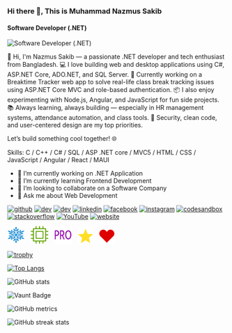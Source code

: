 ### Hi there 👋, This is Muhammad Nazmus Sakib
#### Software Developer (.NET)
![Software Developer (.NET)](https://media.licdn.com/dms/image/v2/D4D03AQFfIOfUqSJtDA/profile-displayphoto-shrink_200_200/B4DZckkM1BGkAY-/0/1748665159498?e=1756944000&v=beta&t=tSmZttMihYr8EC3KoXS9C74QynLGSr4m3ToSHZD8Qts)

👋 Hi, I'm Nazmus Sakib — a passionate .NET developer and tech enthusiast from Bangladesh.
💻 I love building web and desktop applications using C#, ASP.NET Core, ADO.NET, and SQL Server.
🚀 Currently working on a Breaktime Tracker web app to solve real-life class break tracking issues using ASP.NET Core MVC and role-based authentication.
📦 I also enjoy experimenting with Node.js, Angular, and JavaScript for fun side projects.
📚 Always learning, always building — especially in HR management systems, attendance automation, and class tools.
🔐 Security, clean code, and user-centered design are my top priorities.

Let’s build something cool together! 🌐

Skills: C / C++ / C# / SQL / ASP .NET core  / MVC5 / HTML / CSS / JavaScript / Angular / React / MAUI 

- 🔭 I’m currently working on .NET Application 
- 🌱 I’m currently learning Frontend Development 
- 👯 I’m looking to collaborate on a Software Company 
- 💬 Ask me about Web Development 


[<img src='https://cdn.jsdelivr.net/npm/simple-icons@3.0.1/icons/github.svg' alt='github' height='40'>](https://github.com/nazmus-Sakib777)  [<img src='https://cdn.jsdelivr.net/npm/simple-icons@3.0.1/icons/dev-dot-to.svg' alt='dev' height='40'>](https://dev.to/nazmus_sakib22)  [<img src='https://cdn.jsdelivr.net/npm/simple-icons@3.0.1/icons/hashnode.svg' alt='dev' height='40'>](https://hashnode.com/@MNSAKIB)  [<img src='https://cdn.jsdelivr.net/npm/simple-icons@3.0.1/icons/linkedin.svg' alt='linkedin' height='40'>](https://www.linkedin.com/in/mns07/)  [<img src='https://cdn.jsdelivr.net/npm/simple-icons@3.0.1/icons/facebook.svg' alt='facebook' height='40'>](https://www.facebook.com/mnsakib2202/)  [<img src='https://cdn.jsdelivr.net/npm/simple-icons@3.0.1/icons/instagram.svg' alt='instagram' height='40'>](https://www.instagram.com/nazmus899/)  [<img src='https://cdn.jsdelivr.net/npm/simple-icons@3.0.1/icons/codesandbox.svg' alt='codesandbox' height='40'>](https://codesandbox.io/u/nazmus2202)  [<img src='https://cdn.jsdelivr.net/npm/simple-icons@3.0.1/icons/stackoverflow.svg' alt='stackoverflow' height='40'>](https://stackoverflow.com/users/nazmus-sakib)  [<img src='https://cdn.jsdelivr.net/npm/simple-icons@3.0.1/icons/youtube.svg' alt='YouTube' height='40'>](https://www.youtube.com/channel/@mnsakib1377)  [<img src='https://cdn.jsdelivr.net/npm/simple-icons@3.0.1/icons/icloud.svg' alt='website' height='40'>](https://nazmus-sakib777.github.io/nazmussakib.github.io/)  

<a href='https://archiveprogram.github.com/'><img src='https://raw.githubusercontent.com/acervenky/animated-github-badges/master/assets/acbadge.gif' width='40' height='40'></a> <a href='https://docs.github.com/en/developers'><img src='https://raw.githubusercontent.com/acervenky/animated-github-badges/master/assets/devbadge.gif' width='40' height='40'></a> <a href='https://github.com/pricing'><img src='https://raw.githubusercontent.com/acervenky/animated-github-badges/master/assets/pro.gif' width='40' height='40'></a> <a href='https://stars.github.com/'><img src='https://raw.githubusercontent.com/acervenky/animated-github-badges/master/assets/starbadge.gif' width='35' height='35'></a> <a href='https://docs.github.com/en/github/supporting-the-open-source-community-with-github-sponsors'><img src='https://raw.githubusercontent.com/acervenky/animated-github-badges/master/assets/sponsorbadge.gif' width='35' height='35'></a> 

[![trophy](https://github-profile-trophy.vercel.app/?username=nazmus-Sakib777)](https://github.com/ryo-ma/github-profile-trophy)

[![Top Langs](https://github-readme-stats.vercel.app/api/top-langs/?username=nazmus-Sakib777)](https://github.com/anuraghazra/github-readme-stats)

![GitHub stats](https://github-readme-stats.vercel.app/api?username=nazmus-Sakib777&show_icons=true&count_private=true)  

![Vaunt Badge](https://api.vaunt.dev/v1/github/entities/nazmus-Sakib777/contributions?format=svg&private=true)  

![GitHub metrics](https://metrics.lecoq.io/nazmus-Sakib777)  

![GitHub streak stats](https://streak-stats.demolab.com/?user=nazmus-Sakib777)  

